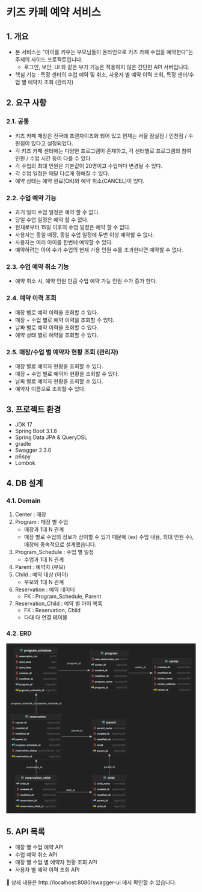 # 키즈 카페 예약 서비스

## 1. 개요
- 본 서비스는 "아이를 키우는 부모님들이 온라인으로 키즈 카페 수업을 예약한다"는 주제의 사이드 프로젝트입니다. 
  - 로그인, 보안, UI 와 같은 부가 기능은 적용하지 않은 간단한 API 서버입니다.
- 핵심 기능 : 특정 센터의 수업 예약 및 취소, 사용자 별 예약 이력 조회, 특정 센터/수업 별 에약자 조회 (관리자)

## 2. 요구 사항
### 2.1. 공통 
- 키즈 카페 매장은 전국에 프랜차이즈화 되어 있고 현재는 서울 잠실점 / 인천점 / 수원점이 있다고 설정되었다. 
- 각 키즈 카페 센터에는 다양한 프로그램이 존재하고, 각 센터별로 프로그램의 참여인원 / 수업 시간 등이 다를 수 있다.
- 각 수업의 최대 인원은 기본값이 20명이고 수업마다 변경될 수 있다.
- 각 수업 일정은 매달 다르게 정해질 수 있다.
- 예약 상태는 예약 완료(OK)와 예약 취소(CANCEL)이 있다.

### 2.2. 수업 예약 기능
- 과거 일의 수업 일정은 예약 할 수 없다. 
- 당일 수업 일정은 예약 할 수 없다. 
- 현재로부터 15일 이후의 수업 일정은 예약 할 수 없다.
- 사용자는 동일 매장, 동일 수업 일정에 두번 이상 예약할 수 없다.
- 사용자는 여러 아이를 한번에 예약할 수 있다.
- 예약하려는 아이 수가 수업의 현재 가용 인원 수를 초과한다면 예약할 수 없다.  

### 2.3. 수업 예약 취소 기능 
- 예약 취소 시, 예약 인원 만큼 수업 예약 가능 인원 수가 증가 한다.

### 2.4. 예약 이력 조회
- 매장 별로 예약 이력을 조회할 수 있다. 
- 매장 + 수업 별로 예약 이력을 조회할 수 있다.
- 날짜 별로 예약 이력을 조회할 수 있다. 
- 예약 상태 별로 예약을 조회할 수 있다.

### 2.5. 매장/수업 별 예약자 현황 조회 (관리자)
- 매장 별로 예약자 현황을 조회할 수 있다.
- 매장 + 수업 별로 예약자 현황을 조회할 수 있다.
- 날짜 별로 예약자 현황을 조회할 수 있다.
- 예약자 이름으로 조회할 수 있다.

## 3. 프로젝트 환경 
- JDK 17
- Spring Boot 3.1.8
- Spring Data JPA & QueryDSL
- gradle
- Swagger 2.3.0
- p6spy
- Lombok

## 4. DB 설계
### 4.1. Domain 
1. Center : 매장 
2. Program : 매장 별 수업 
   - 매장과 1대 N 관계
   - 매장 별로 수업의 정보가 상이할 수 있기 때문에 (ex) 수업 내용, 최대 인원 수), 매장에 종속적으로 설계했습니다.
3. Program_Schedule : 수업 별 일정 
   - 수업과 1대 N 관계
4. Parent : 예약자 (부모) 
5. Child : 예약 대상 (아이)
   - 부모와 1대 N 관계
6. Reservation : 예약 데이터 
   - FK : Program_Schedule, Parent
7. Reservation_Child : 예약 별 아이 목록 
   - FK : Reservation, Child
   - 다대 다 연결 테이블
   
### 4.2. ERD
![ERD.png](ERD.png)

## 5. API 목록
- 매장 별 수업 예약 API
- 수업 예약 취소 API 
- 매장 별 수업 별 예약자 현황 조회 API
- 사용자 별 예약 이력 조회 API

📌 상세 내용은 http://localhost:8080/swagger-ui 에서 확인할 수 있습니다. 




